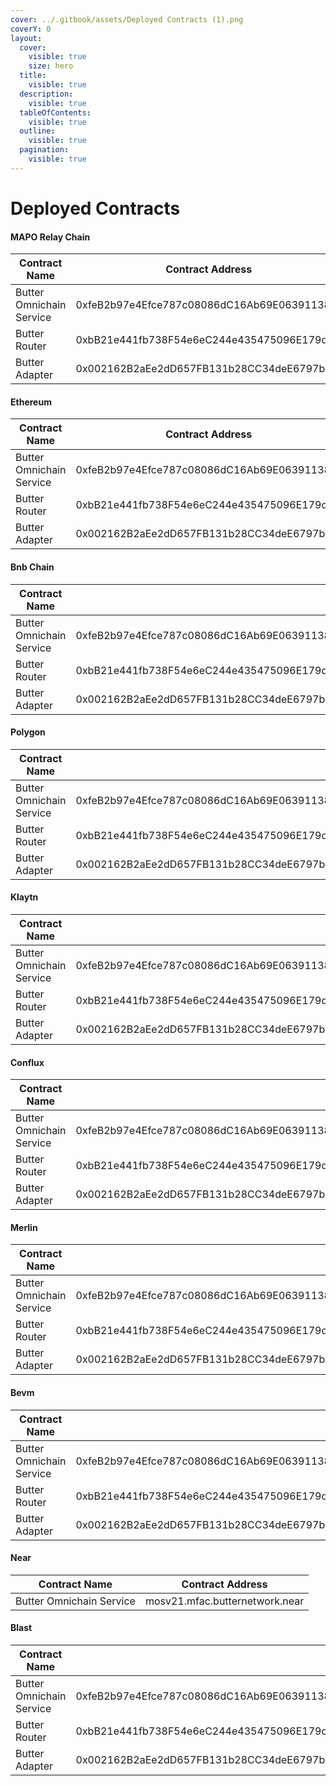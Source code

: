 ```yaml
---
cover: ../.gitbook/assets/Deployed Contracts (1).png
coverY: 0
layout:
  cover:
    visible: true
    size: hero
  title:
    visible: true
  description:
    visible: true
  tableOfContents:
    visible: true
  outline:
    visible: true
  pagination:
    visible: true
---
```


# Deployed Contracts

#### MAPO Relay Chain <a href="#mapo-relay-chain-22776" id="mapo-relay-chain-22776"></a>

| Contract Name            | Contract Address                           |
| ------------------------ | ------------------------------------------ |
| Butter Omnichain Service | 0xfeB2b97e4Efce787c08086dC16Ab69E063911380 |
| Butter Router            | 0xbB21e441fb738F54e6eC244e435475096E179d66 |
| Butter Adapter           | 0x002162B2aEe2dD657FB131b28CC34deE6797b66f |

#### Ethereum  <a href="#ethereum-1" id="ethereum-1"></a>

| Contract Name            | Contract Address                           |
| ------------------------ | ------------------------------------------ |
| Butter Omnichain Service | 0xfeB2b97e4Efce787c08086dC16Ab69E063911380 |
| Butter Router            | 0xbB21e441fb738F54e6eC244e435475096E179d66 |
| Butter Adapter           | 0x002162B2aEe2dD657FB131b28CC34deE6797b66f |

#### Bnb Chain <a href="#bnb-chain-56" id="bnb-chain-56"></a>

| Contract Name            |                                            |
| ------------------------ | ------------------------------------------ |
| Butter Omnichain Service | 0xfeB2b97e4Efce787c08086dC16Ab69E063911380 |
| Butter Router            | 0xbB21e441fb738F54e6eC244e435475096E179d66 |
| Butter Adapter           | 0x002162B2aEe2dD657FB131b28CC34deE6797b66f |

#### Polygon  <a href="#polygon-137" id="polygon-137"></a>

| Contract Name            |                                            |
| ------------------------ | ------------------------------------------ |
| Butter Omnichain Service | 0xfeB2b97e4Efce787c08086dC16Ab69E063911380 |
| Butter Router            | 0xbB21e441fb738F54e6eC244e435475096E179d66 |
| Butter Adapter           | 0x002162B2aEe2dD657FB131b28CC34deE6797b66f |

#### Klaytn <a href="#klaytn-8217" id="klaytn-8217"></a>

| Contract Name            |                                            |
| ------------------------ | ------------------------------------------ |
| Butter Omnichain Service | 0xfeB2b97e4Efce787c08086dC16Ab69E063911380 |
| Butter Router            | 0xbB21e441fb738F54e6eC244e435475096E179d66 |
| Butter Adapter           | 0x002162B2aEe2dD657FB131b28CC34deE6797b66f |

#### Conflux <a href="#conflux-1030" id="conflux-1030"></a>

| Contract Name            |                                            |
| ------------------------ | ------------------------------------------ |
| Butter Omnichain Service | 0xfeB2b97e4Efce787c08086dC16Ab69E063911380 |
| Butter Router            | 0xbB21e441fb738F54e6eC244e435475096E179d66 |
| Butter Adapter           | 0x002162B2aEe2dD657FB131b28CC34deE6797b66f |

#### Merlin <a href="#merlin" id="merlin"></a>

| Contract Name            |                                            |
| ------------------------ | ------------------------------------------ |
| Butter Omnichain Service | 0xfeB2b97e4Efce787c08086dC16Ab69E063911380 |
| Butter Router            | 0xbB21e441fb738F54e6eC244e435475096E179d66 |
| Butter Adapter           | 0x002162B2aEe2dD657FB131b28CC34deE6797b66f |

#### **Bevm** <a href="#bevm" id="bevm"></a>

| Contract Name            |                                            |
| ------------------------ | ------------------------------------------ |
| Butter Omnichain Service | 0xfeB2b97e4Efce787c08086dC16Ab69E063911380 |
| Butter Router            | 0xbB21e441fb738F54e6eC244e435475096E179d66 |
| Butter Adapter           | 0x002162B2aEe2dD657FB131b28CC34deE6797b66f |

#### Near <a href="#near-1360100178526209" id="near-1360100178526209"></a>

| Contract Name            | Contract Address               |
| ------------------------ | ------------------------------ |
| Butter Omnichain Service | mosv21.mfac.butternetwork.near |

#### **Blast** <a href="#blast" id="blast"></a>

| Contract Name            |                                            |
| ------------------------ | ------------------------------------------ |
| Butter Omnichain Service | 0xfeB2b97e4Efce787c08086dC16Ab69E063911380 |
| Butter Router            | 0xbB21e441fb738F54e6eC244e435475096E179d66 |
| Butter Adapter           | 0x002162B2aEe2dD657FB131b28CC34deE6797b66f |
